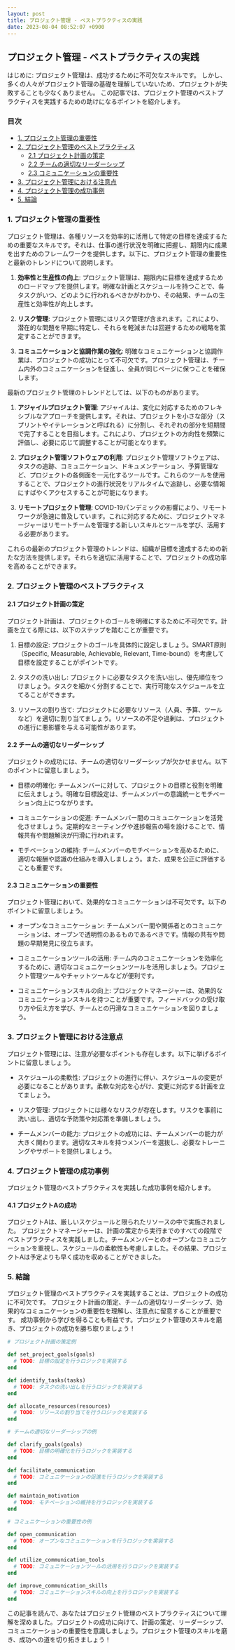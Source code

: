 ```yaml
---
layout: post
title: プロジェクト管理 - ベストプラクティスの実践
date: 2023-08-04 08:52:07 +0900
---
```

## プロジェクト管理 - ベストプラクティスの実践

はじめに: プロジェクト管理は、成功するために不可欠なスキルです。
しかし、多くの人々がプロジェクト管理の基礎を理解していないため、プロジェクトが失敗することも少なくありません。
この記事では、プロジェクト管理のベストプラクティスを実践するための助けになるポイントを紹介します。

### 目次

- [1. プロジェクト管理の重要性](#1-プロジェクト管理の重要性)
- [2. プロジェクト管理のベストプラクティス](#2-プロジェクト管理のベストプラクティス)
  - [2.1 プロジェクト計画の策定](#21-プロジェクト計画の策定)
  - [2.2 チームの適切なリーダーシップ](#22-チームの適切なリーダーシップ)
  - [2.3 コミュニケーションの重要性](#23-コミュニケーションの重要性)
- [3. プロジェクト管理における注意点](#3-プロジェクト管理における注意点)
- [4. プロジェクト管理の成功事例](#4-プロジェクト管理の成功事例)
- [5. 結論](#5-結論)

### 1. プロジェクト管理の重要性

プロジェクト管理は、各種リソースを効率的に活用して特定の目標を達成するための重要なスキルです。それは、仕事の進行状況を明確に把握し、期限内に成果を出すためのフレームワークを提供します。以下に、プロジェクト管理の重要性と最新のトレンドについて説明します。

1. **効率性と生産性の向上**: プロジェクト管理は、期限内に目標を達成するためのロードマップを提供します。明確な計画とスケジュールを持つことで、各タスクがいつ、どのように行われるべきかがわかり、その結果、チームの生産性と効率性が向上します。

2. **リスク管理**: プロジェクト管理にはリスク管理が含まれます。これにより、潜在的な問題を早期に特定し、それらを軽減または回避するための戦略を策定することができます。

3. **コミュニケーションと協調作業の強化**: 明確なコミュニケーションと協調作業は、プロジェクトの成功にとって不可欠です。プロジェクト管理は、チーム内外のコミュニケーションを促進し、全員が同じページに保つことを確保します。

最新のプロジェクト管理のトレンドとしては、以下のものがあります。

1. **アジャイルプロジェクト管理**: アジャイルは、変化に対応するためのフレキシブルなアプローチを提供します。それは、プロジェクトを小さな部分（スプリントやイテレーションと呼ばれる）に分割し、それぞれの部分を短期間で完了することを目指します。これにより、プロジェクトの方向性を頻繁に評価し、必要に応じて調整することが可能となります。

2. **プロジェクト管理ソフトウェアの利用**: プロジェクト管理ソフトウェアは、タスクの追跡、コミュニケーション、ドキュメンテーション、予算管理など、プロジェクトの各側面を一元化するツールです。これらのツールを使用することで、プロジェクトの進行状況をリアルタイムで追跡し、必要な情報にすばやくアクセスすることが可能になります。

3. **リモートプロジェクト管理**: COVID-19パンデミックの影響により、リモートワークが急速に普及しています。これに対応するために、プロジェクトマネージャーはリモートチームを管理する新しいスキルとツールを学び、活用する必要があります。

これらの最新のプロジェクト管理のトレンドは、組織が目標を達成するための新たな方法を提供します。それらを適切に活用することで、プロジェクトの成功率を高めることができます。

### 2. プロジェクト管理のベストプラクティス

#### 2.1 プロジェクト計画の策定

プロジェクト計画は、プロジェクトのゴールを明確にするために不可欠です。計画を立てる際には、以下のステップを踏むことが重要です。

1. 目標の設定: プロジェクトのゴールを具体的に設定しましょう。SMART原則（Specific, Measurable, Achievable, Relevant, Time-bound）を考慮して目標を設定することがポイントです。

2. タスクの洗い出し: プロジェクトに必要なタスクを洗い出し、優先順位をつけましょう。タスクを細かく分割することで、実行可能なスケジュールを立てることができます。

3. リソースの割り当て: プロジェクトに必要なリソース（人員、予算、ツールなど）を適切に割り当てましょう。リソースの不足や過剰は、プロジェクトの進行に悪影響を与える可能性があります。

#### 2.2 チームの適切なリーダーシップ

プロジェクトの成功には、チームの適切なリーダーシップが欠かせません。以下のポイントに留意しましょう。

- 目標の明確化: チームメンバーに対して、プロジェクトの目標と役割を明確に伝えましょう。明確な目標設定は、チームメンバーの意識統一とモチベーション向上につながります。

- コミュニケーションの促進: チームメンバー間のコミュニケーションを活発化させましょう。定期的なミーティングや進捗報告の場を設けることで、情報共有や問題解決が円滑に行われます。

- モチベーションの維持: チームメンバーのモチベーションを高めるために、適切な報酬や認識の仕組みを導入しましょう。また、成果を公正に評価することも重要です。

#### 2.3 コミュニケーションの重要性

プロジェクト管理において、効果的なコミュニケーションは不可欠です。以下のポイントに留意しましょう。

- オープンなコミュニケーション: チームメンバー間や関係者とのコミュニケーションは、オープンで透明性のあるものであるべきです。情報の共有や問題の早期発見に役立ちます。

- コミュニケーションツールの活用: チーム内のコミュニケーションを効率化するために、適切なコミュニケーションツールを活用しましょう。プロジェクト管理ツールやチャットツールなどが便利です。

- コミュニケーションスキルの向上: プロジェクトマネージャーは、効果的なコミュニケーションスキルを持つことが重要です。フィードバックの受け取り方や伝え方を学び、チームとの円滑なコミュニケーションを図りましょう。

### 3. プロジェクト管理における注意点

プロジェクト管理には、注意が必要なポイントも存在します。以下に挙げるポイントに留意しましょう。

- スケジュールの柔軟性: プロジェクトの進行に伴い、スケジュールの変更が必要になることがあります。柔軟な対応を心がけ、変更に対応する計画を立てましょう。

- リスク管理: プロジェクトには様々なリスクが存在します。リスクを事前に洗い出し、適切な予防策や対応策を準備しましょう。

- チームメンバーの能力: プロジェクトの成功には、チームメンバーの能力が大きく関わります。適切なスキルを持つメンバーを選抜し、必要なトレーニングやサポートを提供しましょう。

### 4. プロジェクト管理の成功事例

プロジェクト管理のベストプラクティスを実践した成功事例を紹介します。

#### 4.1 プロジェクトAの成功

プロジェクトAは、厳しいスケジュールと限られたリソースの中で実施されました。
プロジェクトマネージャーは、計画の策定から実行までのすべての段階でベストプラクティスを実践しました。チームメンバーとのオープンなコミュニケーションを重視し、スケジュールの柔軟性も考慮しました。その結果、プロジェクトAは予定よりも早く成功を収めることができました。

### 5. 結論

プロジェクト管理のベストプラクティスを実践することは、プロジェクトの成功に不可欠です。
プロジェクト計画の策定、チームの適切なリーダーシップ、効果的なコミュニケーションの重要性を理解し、注意点に留意することが重要です。
成功事例から学びを得ることも有益です。プロジェクト管理のスキルを磨き、プロジェクトの成功を勝ち取りましょう！

```ruby
# プロジェクト計画の策定例

def set_project_goals(goals)
  # TODO: 目標の設定を行うロジックを実装する
end

def identify_tasks(tasks)
  # TODO: タスクの洗い出しを行うロジックを実装する
end

def allocate_resources(resources)
  # TODO: リソースの割り当てを行うロジックを実装する
end

# チームの適切なリーダーシップの例

def clarify_goals(goals)
  # TODO: 目標の明確化を行うロジックを実装する
end

def facilitate_communication
  # TODO: コミュニケーションの促進を行うロジックを実装する
end

def maintain_motivation
  # TODO: モチベーションの維持を行うロジックを実装する
end

# コミュニケーションの重要性の例

def open_communication
  # TODO: オープンなコミュニケーションを行うロジックを実装する
end

def utilize_communication_tools
  # TODO: コミュニケーションツールの活用を行うロジックを実装する
end

def improve_communication_skills
  # TODO: コミュニケーションスキルの向上を行うロジックを実装する
end
```

この記事を読んで、あなたはプロジェクト管理のベストプラクティスについて理解を深めました。プロジェクトの成功に向けて、計画の策定、リーダーシップ、コミュニケーションの重要性を意識しましょう。プロジェクト管理のスキルを磨き、成功への道を切り拓きましょう！
